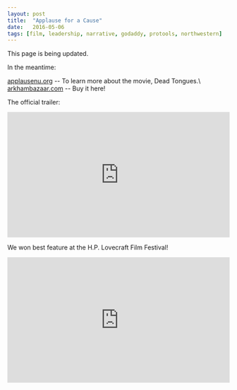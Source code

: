 ```yaml
---
layout: post
title:  "Applause for a Cause"
date:   2016-05-06
tags: [film, leadership, narrative, godaddy, protools, northwestern]
---
```

This page is being updated.

In the meantime: <br>

[applausenu.org](http://www.applausenu.org/2016.html) -- To learn more about the movie, Dead Tongues.\\
[arkhambazaar.com](https://arkhambazaar.com/films/dead-tongues-an-h-p-lovecraft-film-festival-feature-presentation/) -- Buy it here!

The official trailer:
<div style="position:relative;height:0;padding-bottom:56.25%; margin-bottom:2%"><iframe src="https://www.youtube.com/embed/BRqd3C5YI8E?rel=0" width="640" height="360" frameborder="0" style="position:absolute;width:100%;height:100%;left:0" allowfullscreen></iframe></div>

We won best feature at the H.P. Lovecraft Film Festival!
<div style="position:relative;height:0;padding-bottom:56.25%; margin-bottom:2%"><iframe src="https://www.youtube.com/embed/B82Xk6uPCj4" width="640" height="360" frameborder="0" style="position:absolute;width:100%;height:100%;left:0" allowfullscreen></iframe></div>

